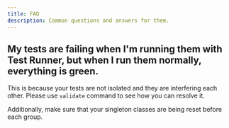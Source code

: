 ```yaml
---
title: FAQ
description: Common questions and answers for them.
---
```

## My tests are failing when I'm running them with Test Runner, but when I run them normally, everything is green.

This is because your tests are not isolated and they are interfering each other. Please use `validate` command to see how you can resolve it.

Additionally, make sure that your singleton classes are being reset before each group.